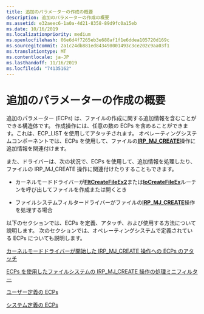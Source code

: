 ```yaml
---
title: 追加のパラメーターの作成の概要
description: 追加のパラメーターの作成の概要
ms.assetid: e32aeec6-1a0a-4d21-8358-89d9fc0a15eb
ms.date: 10/16/2019
ms.localizationpriority: medium
ms.openlocfilehash: 06e6d4f7265eb3e688af1f1e6ddea105720d169c
ms.sourcegitcommit: 2a1c24db881ed843498001493c3ce202c9aa03f1
ms.translationtype: MT
ms.contentlocale: ja-JP
ms.lasthandoff: 11/16/2019
ms.locfileid: "74135162"
---
```

# <a name="introduction-to-extra-create-parameters"></a>追加のパラメーターの作成の概要

追加のパラメーター (ECPs) は、ファイルの作成に関する追加情報を含むことができる構造体です。 作成操作には、任意の数の ECPs を含めることができます。これは、ECP_LIST を使用してアタッチされます。 オペレーティングシステムコンポーネントでは、ECPs を使用して、ファイルの[**IRP_MJ_CREATE**](https://docs.microsoft.com/windows-hardware/drivers/ifs/irp-mj-create)操作に追加情報を関連付けます。

また、ドライバーは、次の状況で、ECPs を使用して、追加情報を処理したり、ファイルの IRP_MJ_CREATE 操作に関連付けたりすることもできます。

- カーネルモードドライバーが[**FltCreateFileEx2**](https://docs.microsoft.com/windows-hardware/drivers/ddi/content/fltkernel/nf-fltkernel-fltcreatefileex2)または[**IoCreateFileEx**](https://docs.microsoft.com/windows-hardware/drivers/ddi/content/ntddk/nf-ntddk-iocreatefileex)ルーチンを呼び出してファイルを作成または開くとき

- ファイルシステムフィルタードライバーがファイルの[**IRP_MJ_CREATE**](https://docs.microsoft.com/windows-hardware/drivers/ifs/irp-mj-create)操作を処理する場合

以下のセクションでは、ECPs を定義、アタッチ、および使用する方法について説明します。 次のセクションでは、オペレーティングシステムで定義されている ECPs についても説明します。

[カーネルモードドライバーが開始した IRP_MJ_CREATE 操作への ECPs のアタッチ](attaching-ecps-to-irp-mj-create-operations-that-a-kernel-mode-driver-o.md)

[ECPs を使用したファイルシステムの IRP_MJ_CREATE 操作の処理ミニフィルター](using-ecps-to-process-irp-mj-create-operations-in-a-file-system-minifilter.md)

[ユーザー定義の ECPs](user-defined-ecps.md)

[システム定義の ECPs](system-defined-ecps.md)

